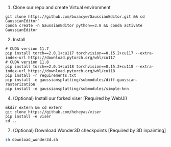 1. Clone our repo and create Virtual environment
```
git clone https://github.com/buaacyw/GaussianEditor.git && cd GaussianEditor`
conda create -n GaussianEditor python==3.8 && conda activate GaussianEditor
```

2. Install
```
# CUDA version 11.7
pip install torch==2.0.1+cu117 torchvision==0.15.2+cu117 --extra-index-url https://download.pytorch.org/whl/cu117
# CUDA version 11.8
pip install torch==2.0.1+cu118 torchvision==0.15.2+cu118 --extra-index-url https://download.pytorch.org/whl/cu118
pip install -r requirements.txt
pip install -e gaussiansplatting/submodules/diff-gaussian-rasterization
pip install -e gaussiansplatting/submodules/simple-knn
```

4. (Optional) Install our forked viser [Required by WebUI)
```
mkdir extern && cd extern
git clone https://github.com/heheyas/viser 
pip install -e viser
cd ..
```

7. (Optional) Download Wonder3D checkpoints [Required by 3D inpainting]
```bash
sh download_wonder3d.sh
```
